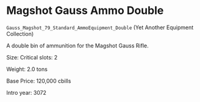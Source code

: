 # Magshot Gauss Ammo Double

`Gauss_Magshot_79_Standard_AmmoEquipment_Double` (Yet Another Equipment Collection)

A double bin of ammunition for the Magshot Gauss Rifle.

Size: Critical slots: 2

Weight: 2.0 tons

Base Price: 120,000 cbills

Intro year: 3072

